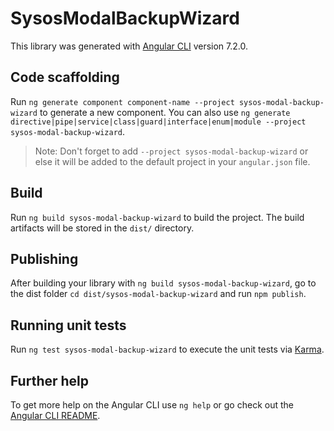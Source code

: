 # SysosModalBackupWizard

This library was generated with [Angular CLI](https://github.com/angular/angular-cli) version 7.2.0.

## Code scaffolding

Run `ng generate component component-name --project sysos-modal-backup-wizard` to generate a new component. You can also use `ng generate directive|pipe|service|class|guard|interface|enum|module --project sysos-modal-backup-wizard`.
> Note: Don't forget to add `--project sysos-modal-backup-wizard` or else it will be added to the default project in your `angular.json` file. 

## Build

Run `ng build sysos-modal-backup-wizard` to build the project. The build artifacts will be stored in the `dist/` directory.

## Publishing

After building your library with `ng build sysos-modal-backup-wizard`, go to the dist folder `cd dist/sysos-modal-backup-wizard` and run `npm publish`.

## Running unit tests

Run `ng test sysos-modal-backup-wizard` to execute the unit tests via [Karma](https://karma-runner.github.io).

## Further help

To get more help on the Angular CLI use `ng help` or go check out the [Angular CLI README](https://github.com/angular/angular-cli/blob/master/README.md).
